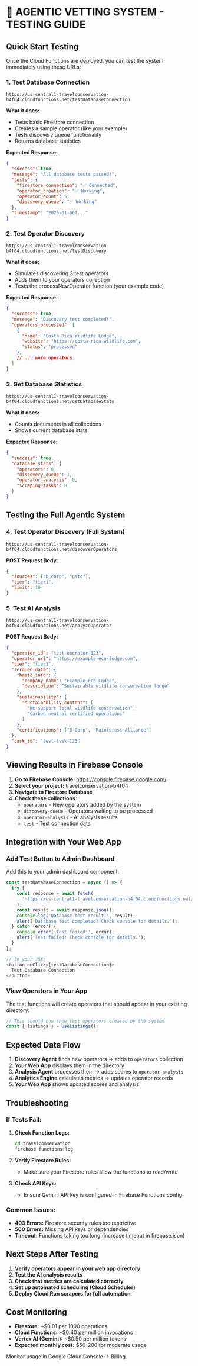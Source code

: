 # 🧪 AGENTIC VETTING SYSTEM - TESTING GUIDE

## Quick Start Testing

Once the Cloud Functions are deployed, you can test the system immediately using these URLs:

### 1. Test Database Connection
```
https://us-central1-travelconservation-b4f04.cloudfunctions.net/testDatabaseConnection
```

**What it does:**
- Tests basic Firestore connection
- Creates a sample operator (like your example)
- Tests discovery queue functionality
- Returns database statistics

**Expected Response:**
```json
{
  "success": true,
  "message": "All database tests passed!",
  "tests": {
    "firestore_connection": "✅ Connected",
    "operator_creation": "✅ Working",
    "operator_count": 5,
    "discovery_queue": "✅ Working"
  },
  "timestamp": "2025-01-06T..."
}
```

### 2. Test Operator Discovery
```
https://us-central1-travelconservation-b4f04.cloudfunctions.net/testDiscovery
```

**What it does:**
- Simulates discovering 3 test operators
- Adds them to your operators collection
- Tests the processNewOperator function (your example code)

**Expected Response:**
```json
{
  "success": true,
  "message": "Discovery test completed!",
  "operators_processed": [
    {
      "name": "Costa Rica Wildlife Lodge",
      "website": "https://costa-rica-wildlife.com",
      "status": "processed"
    },
    // ... more operators
  ]
}
```

### 3. Get Database Statistics
```
https://us-central1-travelconservation-b4f04.cloudfunctions.net/getDatabaseStats
```

**What it does:**
- Counts documents in all collections
- Shows current database state

**Expected Response:**
```json
{
  "success": true,
  "database_stats": {
    "operators": 8,
    "discovery_queue": 1,
    "operator_analysis": 0,
    "scraping_tasks": 0
  }
}
```

## Testing the Full Agentic System

### 4. Test Operator Discovery (Full System)
```
https://us-central1-travelconservation-b4f04.cloudfunctions.net/discoverOperators
```

**POST Request Body:**
```json
{
  "sources": ["b_corp", "gstc"],
  "tier": "tier1",
  "limit": 10
}
```

### 5. Test AI Analysis
```
https://us-central1-travelconservation-b4f04.cloudfunctions.net/analyzeOperator
```

**POST Request Body:**
```json
{
  "operator_id": "test-operator-123",
  "operator_url": "https://example-eco-lodge.com",
  "tier": "tier1",
  "scraped_data": {
    "basic_info": {
      "company_name": "Example Eco Lodge",
      "description": "Sustainable wildlife conservation lodge"
    },
    "sustainability": {
      "sustainability_content": [
        "We support local wildlife conservation",
        "Carbon neutral certified operations"
      ]
    },
    "certifications": ["B-Corp", "Rainforest Alliance"]
  },
  "task_id": "test-task-123"
}
```

## Viewing Results in Firebase Console

1. **Go to Firebase Console:** https://console.firebase.google.com/
2. **Select your project:** travelconservation-b4f04
3. **Navigate to Firestore Database**
4. **Check these collections:**
   - `operators` - New operators added by the system
   - `discovery-queue` - Operators waiting to be processed
   - `operator-analysis` - AI analysis results
   - `test` - Test connection data

## Integration with Your Web App

### Add Test Button to Admin Dashboard

Add this to your admin dashboard component:

```typescript
const testDatabaseConnection = async () => {
  try {
    const response = await fetch(
      'https://us-central1-travelconservation-b4f04.cloudfunctions.net/testDatabaseConnection'
    );
    const result = await response.json();
    console.log('Database test result:', result);
    alert('Database test completed! Check console for details.');
  } catch (error) {
    console.error('Test failed:', error);
    alert('Test failed! Check console for details.');
  }
};

// In your JSX:
<button onClick={testDatabaseConnection}>
  Test Database Connection
</button>
```

### View Operators in Your App

The test functions will create operators that should appear in your existing directory:

```typescript
// This should now show test operators created by the system
const { listings } = useListings();
```

## Expected Data Flow

1. **Discovery Agent** finds new operators → adds to `operators` collection
2. **Your Web App** displays them in the directory
3. **Analysis Agent** processes them → adds scores to `operator-analysis`
4. **Analytics Engine** calculates metrics → updates operator records
5. **Your Web App** shows updated scores and analysis

## Troubleshooting

### If Tests Fail:

1. **Check Function Logs:**
   ```bash
   cd travelconservation
   firebase functions:log
   ```

2. **Verify Firestore Rules:**
   - Make sure your Firestore rules allow the functions to read/write

3. **Check API Keys:**
   - Ensure Gemini API key is configured in Firebase Functions config

### Common Issues:

- **403 Errors:** Firestore security rules too restrictive
- **500 Errors:** Missing API keys or dependencies
- **Timeout:** Functions taking too long (increase timeout in firebase.json)

## Next Steps After Testing

1. **Verify operators appear in your web app directory**
2. **Test the AI analysis results**
3. **Check that metrics are calculated correctly**
4. **Set up automated scheduling (Cloud Scheduler)**
5. **Deploy Cloud Run scrapers for full automation**

## Cost Monitoring

- **Firestore:** ~$0.01 per 1000 operations
- **Cloud Functions:** ~$0.40 per million invocations
- **Vertex AI (Gemini):** ~$0.50 per million tokens
- **Expected monthly cost:** $50-200 for moderate usage

Monitor usage in Google Cloud Console → Billing.
